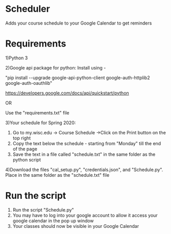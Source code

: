 # Scheduler
Adds your course schedule to your Google Calendar to get reminders

# Requirements

1)Python 3

2)Google api package for python:
Install using -

"pip install --upgrade google-api-python-client google-auth-httplib2 google-auth-oauthlib"

https://developers.google.com/docs/api/quickstart/python

OR 

Use the "requirements.txt" file

3)Your schedule for Spring 2020:
1) Go to my.wisc.edu -> Course Schedule ->Click on the Print button on the top right
2) Copy the text below the schedule - starting from "Monday" till the end of the page
3) Save the text in a file called "schedule.txt" in the same folder as the python script

4)Download the files "cal_setup.py", "credentials.json", and "Schedule.py". Place in the
same folder as the "schedule.txt" file

# Run the script

1) Run the script "Schedule.py"
2) You may have to log into your google account to allow it access your google calendar in the pop up window
3) Your classes should now be visible in your Google Calendar 


